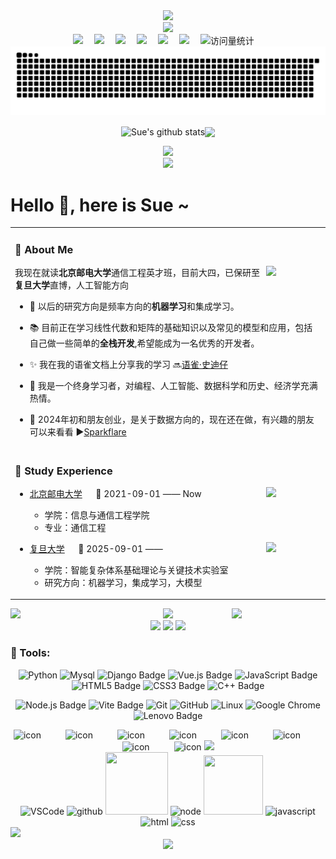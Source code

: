 <div align="center">
 
  <!-- dynamic typing effect 动态打字效果 -->
  <div>
    <a href="http://sue.sparkflare.cn/views/personal-introduction.html">
      <img src="https://readme-typing-svg.demolab.com?font=Fira+Code&pause=1000&width=435&lines=I'm Sue, welcome here!&#162;er=true&size=27" />
    </a>
  </div>
 
  <!-- knock code pictures 敲代码的图片 -->
  <picture>
    <source media="(prefers-color-scheme: dark)" srcset="https://cdn.jsdelivr.net/gh/buptsdz/buptsdz/assets/images/coding.gif" />
    <source media="(prefers-color-scheme: light)" srcset="https://cdn.jsdelivr.net/gh/buptsdz/buptsdz/assets/images/developer.svg" height="225px" />
    <img src="https://cdn.jsdelivr.net/gh/buptsdz/buptsdz/assets/images/coding.gif" />
  </picture>
 
  <!-- for beauty 留个空行好看点 -->
  <div> </div>
   
  <!-- profile logo 个人资料徽标 -->
  <div>
    <a href="http://sue.sparkflare.cn"><img src="https://img.shields.io/badge/Website-个人网站-rgb(170, 220, 245)" /></a>&#8195;
    <a href="https://www.xiaohongshu.com/user/profile/624e74200000000010005b95"><img src="https://img.shields.io/badge/Xiaoghongshu-小红书-rgb(255, 36, 66)" /></a>&#8195;
    <a href="https://www.yuque.com/u39067637"><img src="https://img.shields.io/badge/Yuque-语雀-rgb(49, 204, 121)" /></a>&#8195;
    <a href="https://space.bilibili.com/512181208?spm_id_from=333.1007.0.0"><img src="https://img.shields.io/badge/Bilibili-B站-ff69b4" /></a>&#8195;
    <a href="http://sue.sparkflare.cn/mulu/mulu1.html"><img src="https://img.shields.io/badge/Poems-我写的诗-rgb(225, 224, 199)" /></a>&#8195;
    <a href="http://www.sparkflare.cn"><img src="https://img.shields.io/badge/Sparkflare-星火-rgb(227, 52, 43)" /></a>&#8195;
    <!-- visitor -->
    <img src="https://komarev.com/ghpvc/?username=buptsdz&label=Views&color=0e75b6&style=flat" alt="访问量统计" />&#8195;
    <!-- wakatime -->
    <!-- <a href="https://wakatime.com/@buptsdz"><img src="https://wakatime.com/badge/user/42d0678c-368b-448b-9a77-5d21c5b55352.svg"/></a> -->
  </div>
   
  <!-- 活跃贪吃蛇 -->
  <picture>
    <source media="(prefers-color-scheme: dark)" srcset="https://raw.githubusercontent.com/buptsdz/buptsdz/output/github-contribution-grid-snake-dark.svg">
    <source media="(prefers-color-scheme: light)" srcset="https://raw.githubusercontent.com/buptsdz/buptsdz/output/github-contribution-grid-snake.svg">
    <img alt="github contribution grid snake animation" src="https://raw.githubusercontent.com/buptsdz/buptsdz/output/github-contribution-grid-snake.svg">
  </picture>
   
  <!-- 个人信息统计 -->
  <img align="center" src="https://github-readme-stats.vercel.app/api?username=buptsdz&show_icons=true&include_all_commits=true&hide_border=true" alt="Sue's github stats" /><img align="center" src="https://github-readme-stats.vercel.app/api/top-langs/?username=buptsdz&layout=compact&theme=buefy&hide_border=true" />
   
   
  <!-- 活跃折线图 -->
  <picture>
  <source media="(prefers-color-scheme: dark)" srcset="https://github-readme-activity-graph.vercel.app/graph?username=buptsdz&theme=xcode&bg_color=FF000000&hide_border=true" />
  <source media="(prefers-color-scheme: light)" srcset="https://github-readme-activity-graph.vercel.app/graph?username=buptsdz&theme=xcode&bg_color=FF000000&color=000000&hide_border=true" />
  <img src="https://github-readme-activity-graph.vercel.app/graph?username=buptsdz&theme=xcode&bg_color=FF000000&hide_border=true" />
  </picture>
   
  <div> </div>
   
  <!-- GitHub 奖杯&#127942; -->
  <div><img src="https://github-profile-trophy.vercel.app/?username=buptsdz&theme=gruvbox&row=1&column=7&no-frame=true&no-bg=true" /><br/></div>
 
</div>
 
<div> </div>
 
# Hello &#128075;, here is Sue ~
<table>
<tr><td>
 
  ### &#129338; About Me
  <!-- 个人介绍 -->
  <img align="right" width="88" src="https://cdn.jsdelivr.net/gh/buptsdz/buptsdz/assets/images/computer.png"/>
 
  我现在就读**北京邮电大学**通信工程英才班，目前大四，已保研至**复旦大学**直博，人工智能方向
 
  - &#127793; 以后的研究方向是频率方向的**机器学习**和集成学习。
 
  - &#128218; 目前正在学习线性代数和矩阵的基础知识以及常见的模型和应用，包括自己做一些简单的**全栈开发**,希望能成为一名优秀的开发者。
 
  - &#10024; 我在我的语雀文档上分享我的学习 &#128284;[语雀·史迪仔](https://www.yuque.com/u39067637)
 
  - &#129300; 我是一个终身学习者，对编程、人工智能、数据科学和历史、经济学充满热情。
 
  - &#128101; 2024年初和朋友创业，是关于数据方向的，现在还在做，有兴趣的朋友可以来看看 &#9654;&#65039;[Sparkflare](http://www.sparkflare.cn)
</td></tr>
 
<tr><td>
 
### &#127970; Study Experience
<!-- 就读经历 -->
<img align="right" width="88" src="https://cdn.jsdelivr.net/gh/buptsdz/buptsdz/assets/images/bupt.png"/>
 
- [北京邮电大学](https://www.bupt.edu.cn/) &#8195; &#128204; 2021-09-01 —— Now
 
  - 学院：信息与通信工程学院
  - 专业：通信工程
   
<div> </div>
 
<img align="right" width="88" src="https://cdn.jsdelivr.net/gh/buptsdz/buptsdz/assets/images/fdu.png" />
 
- [复旦大学](https://www.fdu.edu.cn/) &#8195; &#128204; 2025-09-01 —— 
 
  - 学院：智能复杂体系基础理论与关键技术实验室
  - 研究方向：机器学习，集成学习，大模型
 
<div> </div>
</td></tr>
</table>
 
<div align="center">
    <!-- github-readme-streak-stats 连续提交代码天数记录 -->
    <img align="left" width="150" src="https://cdn.jsdelivr.net/gh/buptsdz/buptsdz/assets/images/left.png" />
    <picture>
      <source aligh="center" media="(prefers-color-scheme: dark)" srcset="https://github-readme-streak-stats.herokuapp.com/?user=buptsdz&theme=dark&hide_border=true" />
      <source aligh="center" media="(prefers-color-scheme: light)" srcset="https://github-readme-streak-stats.herokuapp.com/?user=buptsdz&theme=light&hide_border=true" />
      <img aligh="center" src="https://github-readme-streak-stats.herokuapp.com/?user=buptsdz&theme=dark&hide_border=true" />
    </picture>
    <img align="right" width="150"  src="https://cdn.jsdelivr.net/gh/buptsdz/buptsdz/assets/images/right.png" />
    <div> </div>
    <!-- metrics -->
    <img width="150" src="https://cdn.jsdelivr.net/gh/buptsdz/buptsdz/assets/images/cxyduck.gif"/>
    <img src="/github-metrics.svg">
    <img width="150" src="https://cdn.jsdelivr.net/gh/buptsdz/buptsdz/assets/images/cxyduck.gif">
</div>
 
### &#129520; Tools:
<!--  skill badge 技能徽章 -->
<div align="center">
 
![Python](https://img.shields.io/badge/Python-6DB33F?logo=python&logoColor=fff&style=flat) ![Mysql](https://img.shields.io/badge/Mysql-47A248?logo=mysql&logoColor=fff&style=flat) ![Django Badge](https://img.shields.io/badge/Django-092E20?logo=django&logoColor=fff&style=flat) ![Vue.js Badge](https://img.shields.io/badge/Vue.js-4FC08D?logo=vuedotjs&logoColor=fff&style=flat)  ![JavaScript Badge](https://img.shields.io/badge/JavaScript-F7DF1E?logo=javascript&logoColor=000&style=flat) ![HTML5 Badge](https://img.shields.io/badge/HTML5-E34F26?logo=html5&logoColor=fff&style=flat) ![CSS3 Badge](https://img.shields.io/badge/CSS3-1572B6?logo=css3&logoColor=fff&style=flat) ![C++ Badge](https://img.shields.io/badge/C%2B%2B-00599C?logo=cplusplus&logoColor=fff&style=flat)
 
![Node.js Badge](https://img.shields.io/badge/Node.js-393?logo=nodedotjs&logoColor=fff&style=flat) ![Vite Badge](https://img.shields.io/badge/Vite-646CFF?logo=vite&logoColor=fff&style=flat) ![Git](https://img.shields.io/badge/-Git-FCC624?style=flat-square&logo=git) ![GitHub](https://img.shields.io/badge/-GitHub-pink?style=flat-square&logo=github) ![Linux](https://img.shields.io/badge/Linux-FCC624?style=style=flat-square&logo=linux&logoColor=black) ![Google Chrome](https://img.shields.io/badge/Chrome-4285F4?style=flat-square&logo=GoogleChrome&logoColor=white) ![Lenovo Badge](https://img.shields.io/badge/Lenovo-E2231A?logo=lenovo&logoColor=fff&style=flat)
 
</div>
 
<div align="center">
  <!-- svg动图 -->
  <img src="https://techstack-generator.vercel.app/js-icon.svg" alt="icon" width="65" style="width: 65px; height: 65px; margin-right:35px; margin-bottom: 0px;" />
  <img src="https://techstack-generator.vercel.app/docker-icon.svg" alt="icon" width="65" style="width: 65px; height: 65px; margin-right: 35px; margin-bottom: 0px;" /> 
    <img src="https://techstack-generator.vercel.app/mysql-icon.svg" alt="icon" width="65" style="width: 65px; height: 65px; margin-right: 35px; margin-bottom: 0px;" />
  <img src="https://techstack-generator.vercel.app/nginx-icon.svg" alt="icon" width="65" style="width: 65px; height: 65px; margin-right: 35px; margin-bottom: 0px;" />
  <img src="https://techstack-generator.vercel.app/django-icon.svg" alt="icon" width="65" style="width: 65px; height: 65px; margin-right: 35px; margin-bottom: 0px;" />
  <img src="https://techstack-generator.vercel.app/webpack-icon.svg" alt="icon" width="65" style="width: 65px; height: 65px; margin-right: 35px; margin-bottom: 0px;" />
  <img src="https://techstack-generator.vercel.app/eslint-icon.svg" alt="icon" width="65" style="width: 65px; height: 65px; margin-right: 35px; margin-bottom: 0px;" />
  <img src="https://techstack-generator.vercel.app/java-icon.svg" alt="icon" width="65" style="width: 65px; height: 65px; margin-right: 0px; margin-bottom: 0px;" />
   
  <!-- svg静态图 -->
  <img src="https://skillicons.dev/icons?i=git,postman,anaconda,pycharm,webstorm,linux,ubuntu,gmail,unity,mongodb,c,cpp"/>
</div>
 
<!-- Gif -->
<div align="center">
  <img alt="VSCode" src="https://i.giphy.com/media/IdyAQJVN2kVPNUrojM/200.webp" width="100" title="vscode">
  <img alt="github" src="https://i.giphy.com/media/KzJkzjggfGN5Py6nkT/200.webp" width="100" title="github">
  <img height="100" width="100" src="https://cdn.jsdelivr.net/gh/sun0225SUN/sun0225SUN/assets/images/python.webp">
  <img alt="node" src="https://media.giphy.com/media/kdFc8fubgS31b8DsVu/giphy.gif" width="85" title="node">
  <img height="95" width="95" src="https://cdn.jsdelivr.net/gh/sun0225SUN/sun0225SUN/assets/images/vue.webp">
  <img alt="javascript" src="https://media3.giphy.com/media/ln7z2eWriiQAllfVcn/200w.webp" width="100" title="javascript">
  <img alt-"html5" src="https://media.giphy.com/media/XAxylRMCdpbEWUAvr8/giphy.gif" width="100" title="html">
  <img alt="css" src="https://media.giphy.com/media/fsEaZldNC8A1PJ3mwp/giphy.gif" width="100" title="css">
</div>
 
<!-- profile-3d-contrib 3D 贡献图-->
<picture>
  <source media="(prefers-color-scheme: dark)" srcset="https://cdn.jsdelivr.net/gh/buptsdz/buptsdz/profile-3d-contrib/profile-night-rainbow.svg" />
  <source media="(prefers-color-scheme: light)" srcset="https://cdn.jsdelivr.net/gh/buptsdz/buptsdz/profile-3d-contrib/profile-gitblock.svg" />
  <img src="https://cdn.jsdelivr.net/gh/buptsdz/buptsdz/profile-3d-contrib/profile-night-rainbow.svg" />
</picture>
 
 
<div align="center">
  <img src="https://cdn.jsdelivr.net/gh/buptsdz/buptsdz/assets/images/icon.png" />
</div>
